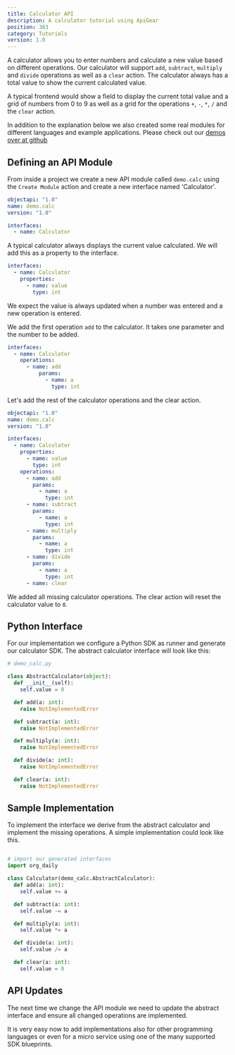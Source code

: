 ```yaml
---
title: Calculator API
description: A calculator tutorial using ApiGear
position: 303
category: Tutorials
version: 1.0
---
```


A calculator allows you to enter numbers and calculate a new value based on different operations. Our calculator will support `add`, `subtract`, `multiply` and `divide` operations as well as a `clear` action. The calculator always has a total value to show the current calculated value.

A typical frontend would show a field to display the current total value and a grid of numbers from 0 to 9 as well as a grid for the operations `+`, `-`, `*`, `/` and the `clear` action.

<alert>In addition to the explanation below we also created some real modules for different languages and example applications. Please check out our [demos over at github](https://github.com/apigear-io/objectapi-demos/tree/master/calc) </alert>

## Defining an API Module

From inside a project we create a new API module called `demo.calc` using the `Create Module` action and create a new interface named 'Calculator'.

```yml
objectapi: "1.0"
name: demo.calc
version: "1.0"

interfaces:
  - name: Calculator
```

A typical calculator always displays the current value calculated. We will add this as a property to the interface.

```yml
interfaces:
  - name: Calculator
    properties:
      - name: value
        type: int
```

We expect the value is always updated when a number was entered and a new operation is entered.

We add the first operation `add` to the calculator. It takes one parameter and the number to be added.

```yml
interfaces:
  - name: Calculator
    operations:
      - name: add
          params:
            - name: a
              type: int
```

Let's add the rest of the calculator operations and the clear action.

```yml
objectapi: "1.0"
name: demo.calc
version: "1.0"

interfaces:
  - name: Calculator
    properties:
      - name: value
        type: int
    operations:
      - name: add
        params:
          - name: a
            type: int
      - name: subtract
        params:
          - name: a
            type: int
      - name: multiply
        params:
          - name: a
            type: int
      - name: divide
        params:
          - name: a
            type: int
      - name: clear
```

We added all missing calculator operations. The clear action will reset the calculator value to `0`.

## Python Interface

For our implementation we configure a Python SDK as runner and generate our calculator SDK. The abstract calculator interface will look like this:

```python
# demo_calc.py

class AbstractCalculator(object):
  def __init__(self):
    self.value = 0

  def add(a: int):
    raise NotImplementedError

  def subtract(a: int):
    raise NotImplementedError

  def multiply(a: int):
    raise NotImplementedError

  def divide(a: int):
    raise NotImplementedError

  def clear(a: int):
    raise NotImplementedError
```

## Sample Implementation

To implement the interface we derive from the abstract calculator and implement the missing operations. A simple implementation could look like this.

```python

# import our generated interfaces
import org_daily

class Calculator(demo_calc.AbstractCalculator):
  def add(a: int):
    self.value += a

  def subtract(a: int):
    self.value -= a

  def multiply(a: int):
    self.value *= a

  def divide(a: int):
    self.value /= a

  def clear(a: int):
    self.value = 0
```

## API Updates

The next time we change the API module we need to update the abstract interface and ensure all changed operations are implemented.

It is very easy now to add implementations also for other programming languages or even for a micro service using one of the many supported SDK blueprints.
